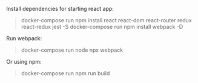 Install dependencies for starting react app:

> docker-compose run npm install react react-dom react-router redux react-redux jest -S
> docker-compose run npm install webpack -D

Run webpack:

> docker-compose run node npx webpack

Or using npm:

> docker-compose run npm run build

